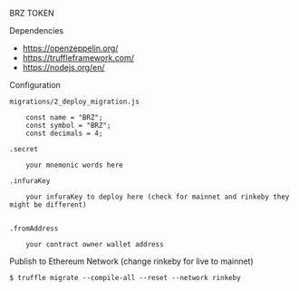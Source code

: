 BRZ TOKEN

Dependencies

- https://openzeppelin.org/
- https://truffleframework.com/
- https://nodejs.org/en/

Configuration

    migrations/2_deploy_migration.js
    
        const name = "BRZ";
        const symbol = "BRZ";
        const decimals = 4;
            
    .secret
        
        your mnemonic words here 
    
    .infuraKey
    
        your infuraKey to deploy here (check for mainnet and rinkeby they might be different)
        
    
    .fromAddress
    
        your contract owner wallet address
        
Publish to Ethereum Network (change rinkeby for live to mainnet)

    $ truffle migrate --compile-all --reset --network rinkeby
    
   